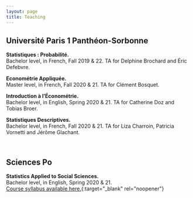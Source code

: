 ```yaml
---
layout: page
title: Teaching
---
```


## Université Paris 1 Panthéon-Sorbonne

**Statistiques : Probabilité.** <br> Bachelor level, in French, Fall 2019 & 22. TA for Delphine Brochard and Éric Defebvre.

**Econométrie Appliquée.** <br> Master level, in French, Fall 2020 & 21. TA for Clément Bosquet.

**Introduction à l’Économétrie.** <br> Bachelor level, in English, Spring 2020 & 21. TA for Catherine Doz and Tobias Broer.

**Statistiques Descriptives.** <br> Bachelor level, in French, Fall 2020 & 21. TA for Liza Charroin, Patricia Vornetti and Jérôme Glachant.

<br>

## Sciences Po

**Statistics Applied to Social Sciences.** <br> Bachelor level, in English, Spring 2020 & 21. <br> [Course syllabus available here.](https://thiagoscarelli.github.io/assets/pdfs/scarelli_stats_intro_syllabus_scp.pdf){:target="_blank" rel="noopener"}
